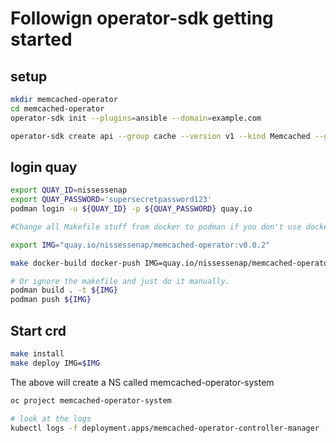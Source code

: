 # Followign operator-sdk getting started

## setup

```bash
mkdir memcached-operator
cd memcached-operator
operator-sdk init --plugins=ansible --domain=example.com

operator-sdk create api --group cache --version v1 --kind Memcached --generate-role
```

## login quay

```bash
export QUAY_ID=nissessenap
export QUAY_PASSWORD='supersecretpassword123'
podman login -u ${QUAY_ID} -p ${QUAY_PASSWORD} quay.io
```

```bash
#Change all Makefile stuff from docker to podman if you don't use docker.

export IMG="quay.io/nissessenap/memcached-operator:v0.0.2"

make docker-build docker-push IMG=quay.io/nissessenap/memcached-operator:v0.0.2

# Or ignore the makefile and just do it manually.
podman build . -t ${IMG}
podman push ${IMG}
```

## Start crd

```bash
make install
make deploy IMG=$IMG
```

The above will create a NS called memcached-operator-system

```bash
oc project memcached-operator-system

# look at the logs
kubectl logs -f deployment.apps/memcached-operator-controller-manager -n memcached-operator-system -c manager
```
